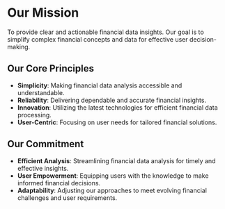 # Our Mission

To provide clear and actionable financial data insights. Our goal is to simplify complex financial concepts and data for effective user decision-making.

## Our Core Principles

- **Simplicity**: Making financial data analysis accessible and understandable.
- **Reliability**: Delivering dependable and accurate financial insights.
- **Innovation**: Utilizing the latest technologies for efficient financial data processing.
- **User-Centric**: Focusing on user needs for tailored financial solutions.

## Our Commitment

- **Efficient Analysis**: Streamlining financial data analysis for timely and effective insights.
- **User Empowerment**: Equipping users with the knowledge to make informed financial decisions.
- **Adaptability**: Adjusting our approaches to meet evolving financial challenges and user requirements.
